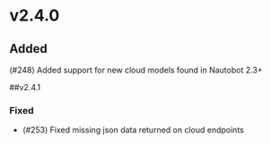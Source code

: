 # v2.4.0

## Added

(#248) Added support for new cloud models found in Nautobot 2.3+

##v2.4.1

### Fixed

- (#253) Fixed missing json data returned on cloud endpoints
